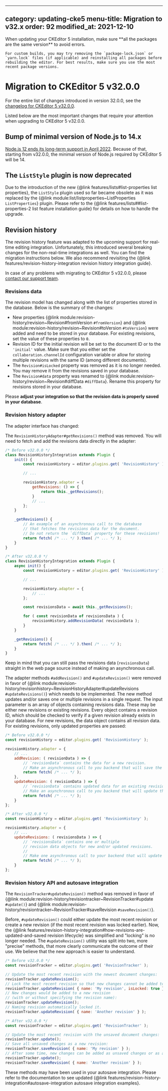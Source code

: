 
---
category: updating-cke5
menu-title: Migration to v32.x
order: 92
modified_at: 2021-12-10
---

<info-box>
	When updating your CKEditor 5 installation, make sure **all the packages are the same version** to avoid errors.

	For custom builds, you may try removing the `package-lock.json` or `yarn.lock` files (if applicable) and reinstalling all packages before rebuilding the editor. For best results, make sure you use the most recent package versions.
</info-box>

# Migration to CKEditor 5 v32.0.0

For the entire list of changes introduced in version 32.0.0, see the [changelog for CKEditor 5 v32.0.0](https://github.com/ckeditor/ckeditor5/blob/master/CHANGELOG.md#3200-2022-01-26).

Listed below are the most important changes that require your attention when upgrading to CKEditor 5 v32.0.0.

## Bump of minimal version of Node.js to 14.x

[Node.js 12 ends its long-term support in April 2022](https://nodejs.org/en/about/releases/). Because of that, starting from v32.0.0, the minimal version of Node.js required by CKEditor 5 will be 14.

## The `ListStyle` plugin is now deprecated

Due to the introduction of the new {@link features/lists#list-properties list properties}, the `ListStyle` plugin used so far became obsolete as it was replaced by the {@link module:list/listproperties~ListProperties `ListProperties`} plugin. Please refer to the {@link features/lists##list-properties-2 list feature installation guide} for details on how to handle the upgrade.

## Revision history

The revision history feature was adapted to the upcoming support for real-time editing integration. Unfortunately, this introduced several breaking changes for the non-real-time integrations as well. You can find the migration instructions below. We also recommend revisiting the {@link features/revision-history-integration revision history integration guide}.

In case of any problems with migrating to CKEditor 5 v32.0.0, please [contact our support team](https://ckeditor.com/contact/).

### Revisions data

The revision model has changed along with the list of properties stored in the database. Below is the summary of the changes:

* New properties {@link module:revision-history/revision~Revision#fromVersion `#fromVersion`} and {@link module:revision-history/revision~Revision#toVersion `#toVersion`} were added and need to be stored in your database. For existing revisions, set the value of these properties to `0`.
* Revision ID for the initial revision will be set to the document ID or to the `'initial'` value. Make sure that you either set the `collaboration.channelId` configuration variable or allow for storing multiple revisions with the same ID (among different documents).
* The `Revision#isLocked` property was removed as it is no longer needed. You may remove it from the revisions saved in your database.
* The `Revision#data` property was renamed to {@link module:revision-history/revision~Revision#diffData `#diffData`}. Rename this property for revisions stored in your database.

Please **adjust your integration so that the revision data is properly saved in your database**.

### Revision history adapter

The adapter interface has changed:

The `RevisionHistoryAdapter#getRevisions()` method was removed. You will need to fetch and add the revisions data directly in the adapter:

```js
/* Before v32.0.0 */
class RevisionHistoryIntegration extends Plugin {
    init() {
        const revisionHistory = editor.plugins.get( 'RevisionHistory' );

    	// ...

		revisionHistory.adapter = {
			getRevisions: () => {
				return this._getRevisions();
			}
			// ...
		};
    }

    _getRevisions() {
    	// An example of an asynchronous call to the database
        // that fetches the revisions data for the document.
        // Do not return the `diffData` property for these revisions!
    	return fetch( /* ... */ ).then( /* ... */ );
    }
}
```
```js
/* After v32.0.0 */
class RevisionHistoryIntegration extends Plugin {
	async init() {
	    const revisionHistory = editor.plugins.get( 'RevisionHistory' );

		// ...

		revisionHistory.adapter = {
			// ...
		};

		const revisionsData = await this._getRevisions();

		for ( const revisionData of revisionsData ) {
			revisionHistory.addRevisionData( revisionData );
		}
	}

	_getRevisions() {
		return fetch( /* ... */ ).then( /* ... */ );
	}
}
```

Keep in mind that you can still pass the revisions data (`revisionsData`) straight in the web page source instead of making an asynchronous call.

The adapter methods `#addRevision()` and `#updateRevision()` were removed in favor of {@link module:revision-history/revisionhistory~RevisionHistoryAdapter#updateRevisions `#updateRevisions()`} which needs to be implemented. The new method updates and/or saves one or multiple revisions in a single request. The input parameter is an array of objects containing revisions data. These may be either new revisions or existing revisions. Every object contains a revision ID, which should be checked to verify if a given revision already exists in your database. For new revisions, the data object contains all revision data. For existing revisions, only updated properties are passed:

```js
/* Before v32.0.0 */
const revisionHistory = editor.plugins.get( 'RevisionHistory' );

revisionHistory.adapter = {
    // ...
	addRevision: ( revisionData ) => {
		// `revisionData` contains the data for a new revision.
        // Make an asynchronous call to you backend that will save the revision.
        return fetch( /* ... */ );
    },
    updateRevision: ( revisionData ) => {
		// `revisionData` contains updated data for an existing revision.
		// Make an asynchronous call to you backend that will update the revision.
		return fetch( /* ... */ );
    }
};
```
```js
/* After v32.0.0 */
const revisionHistory = editor.plugins.get( 'RevisionHistory' );

revisionHistory.adapter = {
	// ...
	updateRevisions: ( revisionsData ) => {
		// `revisionsData` contains one or multiple
        // revision data objects for new and/or updated revisions.
        //
		// Make one asynchronous call to your backend that will update all the revisions.
		return fetch( /* ... */ );
    }
};
```

### Revision history API and autosave integration

The `RevisionTracker#updateRevision()` method was removed in favor of {@link module:revision-history/revisiontracker~RevisionTracker#update `#update()`} and {@link module:revision-history/revisiontracker~RevisionTracker#saveRevision `#saveRevision()`}.

Before, `#updateRevision()` could either update the most recent revision or create a new revision (if the most recent revision was locked earlier). Now, the {@link features/revision-history-integration#how-revisions-are-updated-and-saved revision lifecycle} was simplified and "locking" is no longer needed. The `#updateRevision()` utility was split into two, more "precise" methods, that more clearly communicate the outcome of their use. We believe that the new approach is easier to understand.

```js
/* Before v32.0.0 */
const revisionTracker = editor.plugins.get( 'RevisionTracker' );

// Update the most recent revision with the newest document changes:
revisionTracker.updateRevision();
// Lock the most recent revision so that new changes cannot be added to it:
revisionTracker.updateRevision( { name: 'My revision', isLocked: true } );
// New changes would be added to a new revision
// (with or without specifying the revision name):
revisionTracker.updateRevision();
// Naming revision automatically locked it.
revisionTracker.updateRevision( { name: 'Another revision' } );
```
```js
/* After v32.0.0 */
const revisionTracker = editor.plugins.get( 'RevisionTracker' );

// Update the most recent revision with the unsaved document changes:
revisionTracker.update();
// Save all unsaved changes as a new revision:
revisionTracker.saveRevision( { name: 'My revision' } );
// After some time, new changes can be added as unsaved changes or as a new revision:
revisionTracker.update();
revisionTracker.saveRevision( { name: 'Another revision' } );
```

These methods may have been used in your autosave integration. Please refer to the documentation to see updated {@link features/revision-history-integration#autosave-integration autosave integration examples}.
